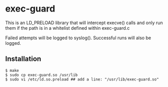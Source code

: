 # exec-guard

This is an LD_PRELOAD library that will intercept execve() calls and
only run them if the path is in a whitelist defined within
exec-guard.c

Failed attempts will be logged to syslog(). Successful runs will also
be logged.

## Installation

	$ make
	$ sudo cp exec-guard.so /usr/lib
	$ sudo vi /etc/ld.so.preload ## add a line: "/usr/lib/exec-guard.so"


